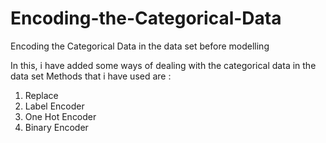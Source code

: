 # Encoding-the-Categorical-Data
Encoding the Categorical Data in the data set before modelling

In this, i have added some ways of dealing with the categorical data in the data set
Methods that i have used are :
1. Replace
2. Label Encoder
3. One Hot Encoder
4. Binary Encoder
